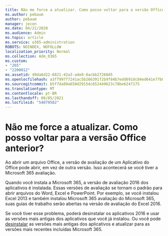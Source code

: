 ```yaml
---
title: Não me force a atualizar. Como posso voltar para a versão Office anterior?
ms.author: pebaum
author: pebaum
manager: jecon
ms.date: 04/21/2020
ms.audience: Admin
ms.topic: article
ms.service: o365-administration
ROBOTS: NOINDEX, NOFOLLOW
localization_priority: Normal
ms.collection: Adm_O365
ms.custom:
- "265"
- "2200012"
ms.assetid: 49da6d22-6821-42a3-ade8-8acbb27260d5
ms.openlocfilehash: a3ff997f7241ac5b266391f2b9f84b7edd691dc84ed641e77b091d33c5a3dbf5
ms.sourcegitcommit: b5f7da89a650d2915dc652449623c78be6247175
ms.translationtype: MT
ms.contentlocale: pt-BR
ms.lasthandoff: 08/05/2021
ms.locfileid: "54079582"
---
```

# <a name="dont-force-me-to-upgrade-how-do-i-go-back-to-the-previous-office-version"></a>Não me force a atualizar. Como posso voltar para a versão Office anterior?

Ao abrir um arquivo Office, a versão de avaliação de um Aplicativo do Office pode abrir, em vez de outra versão. Isso acontecerá se você tiver a Microsoft 365 avaliação.
  
Quando você instala a Microsoft 365, a versão de avaliação 2016 dos aplicativos é instalada. Essas versões de avaliação se tornam o padrão para abrir arquivos do Word, Excel e PowerPoint. Por exemplo, se você instalou Excel 2013 e também instalou Microsoft 365 avaliação do Microsoft 365, suas guias de trabalho serão abertas na versão de avaliação do Excel 2016.
  
Se você tiver esse [](https://support.office.com/article/9dd49b83-264a-477a-8fcc-2fdf5dbf61d8.aspx) problema, poderá desinstalar os aplicativos 2016 e usar as versões mais antigas dos aplicativos que você já instalou. Ou você pode [desinstalar](https://support.office.com/article/9dd49b83-264a-477a-8fcc-2fdf5dbf61d8.aspx) as versões mais antigas dos aplicativos e atualizar para as versões mais recentes incluídas Microsoft 365.
